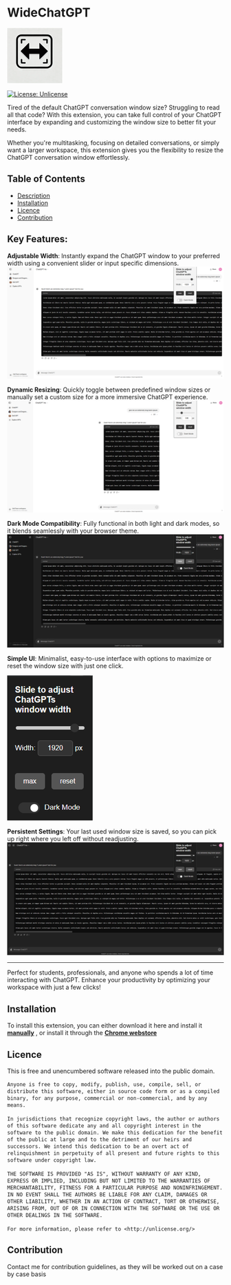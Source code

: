 # WideChatGPT

![icon](/images/icon-128.png)

[![License: Unlicense](https://img.shields.io/badge/license-Unlicense-blue.svg)](http://unlicense.org/)

Tired of the default ChatGPT conversation window size? Struggling to read all that code? With this extension, you can take full control of your ChatGPT interface by expanding and customizing the window size to better fit your needs. 

Whether you're multitasking, focusing on detailed conversations, or simply want a larger workspace, this extension gives you the flexibility to resize the ChatGPT conversation window effortlessly.

## Table of Contents

- [Description](#description)
- [Installation](#installation)
- [Licence](#licence)
- [Contribution](#contribution)

## Key Features:
**Adjustable Width**: Instantly expand the ChatGPT window to your preferred width using a convenient slider or input specific dimensions.
![width](/images/Screenshot%205.png)

**Dynamic Resizing**: Quickly toggle between predefined window sizes or manually set a custom size for a more immersive ChatGPT experience.
![resizing](/images/Screenshot%201.png)

**Dark Mode Compatibility**: Fully functional in both light and dark modes, so it blends seamlessly with your browser theme.
![darkmode](/images/Screenshot%204.png)

**Simple UI**: Minimalist, easy-to-use interface with options to maximize or reset the window size with just one click.

![ui](/images/Screenshot%203.png)

**Persistent Settings**: Your last used window size is saved, so you can pick up right where you left off without readjusting.
![settings](/images/Screenshot%202.png)
___
Perfect for students, professionals, and anyone who spends a lot of time interacting with ChatGPT. Enhance your productivity by optimizing your workspace with just a few clicks!


## Installation

To install this extension, you can either download it here and install it **[manually](https://developer.chrome.com/docs/extensions/get-started/tutorial/hello-world#load-unpacked)** , or install it through the **[Chrome webstore]()**

## Licence

This is free and unencumbered software released into the public domain.

    Anyone is free to copy, modify, publish, use, compile, sell, or
    distribute this software, either in source code form or as a compiled
    binary, for any purpose, commercial or non-commercial, and by any
    means.

    In jurisdictions that recognize copyright laws, the author or authors
    of this software dedicate any and all copyright interest in the
    software to the public domain. We make this dedication for the benefit
    of the public at large and to the detriment of our heirs and
    successors. We intend this dedication to be an overt act of
    relinquishment in perpetuity of all present and future rights to this
    software under copyright law.

    THE SOFTWARE IS PROVIDED "AS IS", WITHOUT WARRANTY OF ANY KIND,
    EXPRESS OR IMPLIED, INCLUDING BUT NOT LIMITED TO THE WARRANTIES OF
    MERCHANTABILITY, FITNESS FOR A PARTICULAR PURPOSE AND NONINFRINGEMENT.
    IN NO EVENT SHALL THE AUTHORS BE LIABLE FOR ANY CLAIM, DAMAGES OR
    OTHER LIABILITY, WHETHER IN AN ACTION OF CONTRACT, TORT OR OTHERWISE,
    ARISING FROM, OUT OF OR IN CONNECTION WITH THE SOFTWARE OR THE USE OR
    OTHER DEALINGS IN THE SOFTWARE.

    For more information, please refer to <http://unlicense.org/>

## Contribution

Contact me for contribution guidelines, as they will be worked out on a case by case basis
